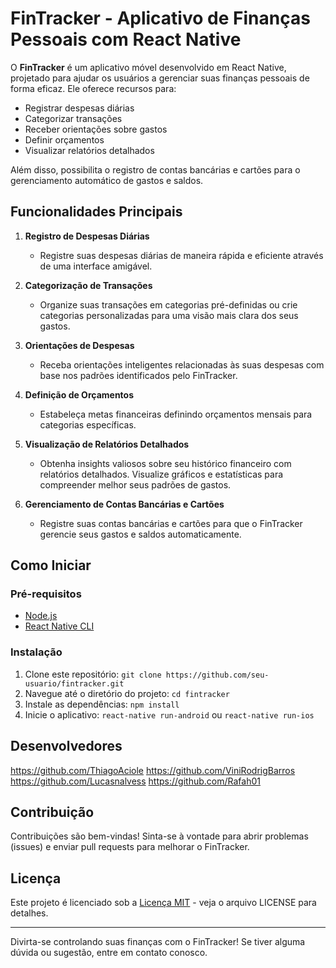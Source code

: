 # FinTracker - Aplicativo de Finanças Pessoais com React Native

O **FinTracker** é um aplicativo móvel desenvolvido em React Native, projetado para ajudar os usuários a gerenciar suas finanças pessoais de forma eficaz. Ele oferece recursos para:

- Registrar despesas diárias
- Categorizar transações
- Receber orientações sobre gastos
- Definir orçamentos
- Visualizar relatórios detalhados

Além disso, possibilita o registro de contas bancárias e cartões para o gerenciamento automático de gastos e saldos.

## Funcionalidades Principais

1. **Registro de Despesas Diárias**
   - Registre suas despesas diárias de maneira rápida e eficiente através de uma interface amigável.

2. **Categorização de Transações**
   - Organize suas transações em categorias pré-definidas ou crie categorias personalizadas para uma visão mais clara dos seus gastos.

3. **Orientações de Despesas**
   - Receba orientações inteligentes relacionadas às suas despesas com base nos padrões identificados pelo FinTracker.

4. **Definição de Orçamentos**
   - Estabeleça metas financeiras definindo orçamentos mensais para categorias específicas.

5. **Visualização de Relatórios Detalhados**
   - Obtenha insights valiosos sobre seu histórico financeiro com relatórios detalhados. Visualize gráficos e estatísticas para compreender melhor seus padrões de gastos.

6. **Gerenciamento de Contas Bancárias e Cartões**
   - Registre suas contas bancárias e cartões para que o FinTracker gerencie seus gastos e saldos automaticamente.

## Como Iniciar

### Pré-requisitos
- [Node.js](https://nodejs.org/)
- [React Native CLI](https://reactnative.dev/docs/environment-setup)

### Instalação
1. Clone este repositório: `git clone https://github.com/seu-usuario/fintracker.git`
2. Navegue até o diretório do projeto: `cd fintracker`
3. Instale as dependências: `npm install`
4. Inicie o aplicativo: `react-native run-android` ou `react-native run-ios`
## Desenvolvedores 
https://github.com/ThiagoAciole
https://github.com/ViniRodrigBarros
https://github.com/Lucasnalvess
https://github.com/Rafah01

## Contribuição

Contribuições são bem-vindas! Sinta-se à vontade para abrir problemas (issues) e enviar pull requests para melhorar o FinTracker.

## Licença

Este projeto é licenciado sob a [Licença MIT](LICENSE) - veja o arquivo LICENSE para detalhes.

---

Divirta-se controlando suas finanças com o FinTracker! Se tiver alguma dúvida ou sugestão, entre em contato conosco.
